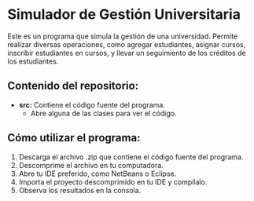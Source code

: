 # Simulador de Gestión Universitaria

Este es un programa que simula la gestión de una universidad. 
Permite realizar diversas operaciones, como agregar estudiantes, 
asignar cursos, inscribir estudiantes en cursos, 
y llevar un seguimiento de los créditos de los estudiantes.

## Contenido del repositorio:

- **src:** Contiene el código fuente del programa.
  - Abre alguna de las clases para ver el código.

## Cómo utilizar el programa:

1. Descarga el archivo .zip que contiene el código fuente del programa.
2. Descomprime el archivo en tu computadora.
3. Abre tu IDE preferido, como NetBeans o Eclipse.
4. Importa el proyecto descomprimido en tu IDE y compílalo.
5. Observa los resultados en la consola.

